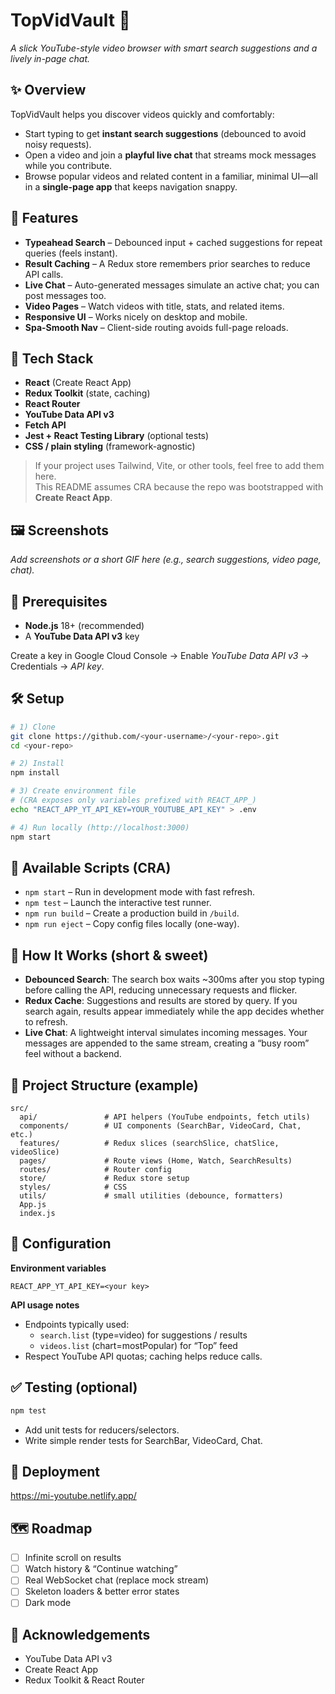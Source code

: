 # TopVidVault 🎥

*A slick YouTube-style video browser with smart search suggestions and a lively in-page chat.*

## ✨ Overview
TopVidVault helps you discover videos quickly and comfortably:

- Start typing to get **instant search suggestions** (debounced to avoid noisy requests).
- Open a video and join a **playful live chat** that streams mock messages while you contribute.
- Browse popular videos and related content in a familiar, minimal UI—all in a **single-page app** that keeps navigation snappy.

## 🚀 Features
- **Typeahead Search** – Debounced input + cached suggestions for repeat queries (feels instant).
- **Result Caching** – A Redux store remembers prior searches to reduce API calls.
- **Live Chat** – Auto-generated messages simulate an active chat; you can post messages too.
- **Video Pages** – Watch videos with title, stats, and related items.
- **Responsive UI** – Works nicely on desktop and mobile.
- **Spa-Smooth Nav** – Client-side routing avoids full-page reloads.

## 🧰 Tech Stack
- **React** (Create React App)
- **Redux Toolkit** (state, caching)
- **React Router**
- **YouTube Data API v3**
- **Fetch API**
- **Jest + React Testing Library** (optional tests)
- **CSS / plain styling** (framework-agnostic)

> If your project uses Tailwind, Vite, or other tools, feel free to add them here.  
> This README assumes CRA because the repo was bootstrapped with **Create React App**.

## 🖼️ Screenshots
_Add screenshots or a short GIF here (e.g., search suggestions, video page, chat)._

## 🔑 Prerequisites
- **Node.js** 18+ (recommended)
- A **YouTube Data API v3** key

Create a key in Google Cloud Console → Enable *YouTube Data API v3* → Credentials → *API key*.

## 🛠️ Setup
```bash
# 1) Clone
git clone https://github.com/<your-username>/<your-repo>.git
cd <your-repo>

# 2) Install
npm install

# 3) Create environment file
# (CRA exposes only variables prefixed with REACT_APP_)
echo "REACT_APP_YT_API_KEY=YOUR_YOUTUBE_API_KEY" > .env

# 4) Run locally (http://localhost:3000)
npm start
```

## 📜 Available Scripts (CRA)
- `npm start` – Run in development mode with fast refresh.  
- `npm test` – Launch the interactive test runner.  
- `npm run build` – Create a production build in `/build`.  
- `npm run eject` – Copy config files locally (one-way).

## 🧠 How It Works (short & sweet)
- **Debounced Search**: The search box waits ~300ms after you stop typing before calling the API, reducing unnecessary requests and flicker.
- **Redux Cache**: Suggestions and results are stored by query. If you search again, results appear immediately while the app decides whether to refresh.
- **Live Chat**: A lightweight interval simulates incoming messages. Your messages are appended to the same stream, creating a “busy room” feel without a backend.

## 📁 Project Structure (example)
```
src/
  api/               # API helpers (YouTube endpoints, fetch utils)
  components/        # UI components (SearchBar, VideoCard, Chat, etc.)
  features/          # Redux slices (searchSlice, chatSlice, videoSlice)
  pages/             # Route views (Home, Watch, SearchResults)
  routes/            # Router config
  store/             # Redux store setup
  styles/            # CSS
  utils/             # small utilities (debounce, formatters)
  App.js
  index.js
```

## 🔌 Configuration

**Environment variables**
```
REACT_APP_YT_API_KEY=<your key>
```

**API usage notes**
- Endpoints typically used:
  - `search.list` (type=video) for suggestions / results
  - `videos.list` (chart=mostPopular) for “Top” feed
- Respect YouTube API quotas; caching helps reduce calls.

## ✅ Testing (optional)
```bash
npm test
```
- Add unit tests for reducers/selectors.
- Write simple render tests for SearchBar, VideoCard, Chat.

## 🚢 Deployment
https://mi-youtube.netlify.app/

## 🗺️ Roadmap
- [ ] Infinite scroll on results
- [ ] Watch history & “Continue watching”
- [ ] Real WebSocket chat (replace mock stream)
- [ ] Skeleton loaders & better error states
- [ ] Dark mode

## 🙌 Acknowledgements
- YouTube Data API v3
- Create React App
- Redux Toolkit & React Router
